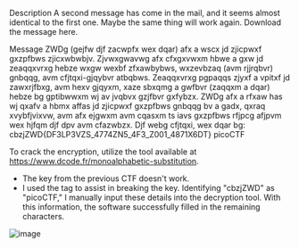 Description
A second message has come in the mail, and it seems almost identical to the first one. Maybe the same thing will work again.
Download the message here.


Message
ZWDg (gejfw djf zacwpfx wex dqar) afx a wscx jd zjicpwxf gxzpfbws zjicxwbwbjv. Zjvwxgwavwg afx cfxgxvwxm hbwe a gxw jd zeaqqxvrxg hebze wxgw wexbf zfxawbybws, wxzevbzaq (avm rjjrqbvr) gnbqqg, avm cfjtqxi-gjqybvr atbqbws. Zeaqqxvrxg pgpaqqs zjyxf a vpitxf jd zawxrjfbxg, avm hexv gjqyxm, xaze sbxqmg a gwfbvr (zaqqxm a dqar) hebze bg gptibwwxm wj av jvqbvx gzjfbvr gxfybzx. ZWDg afx a rfxaw has wj qxafv a hbmx affas jd zjicpwxf gxzpfbws gnbqqg bv a gadx, qxraq xvybfjvixvw, avm afx ejgwxm avm cqasxm ts iavs gxzpfbws rfjpcg afjpvm wex hjfqm djf dpv avm cfazwbzx. Djf webg cfjtqxi, wex dqar bg: cbzjZWD{DF3LP3VZS_4774ZN5_4F3_Z001_4871X6DT}
picoCTF

To crack the encryption, utilize the tool available at https://www.dcode.fr/monoalphabetic-substitution.

- The key from the previous CTF doesn't work. 
- I used the tag to assist in breaking the key. Identifying "cbzjZWD" as "picoCTF," I manually input these details into the decryption tool. With this information, the software successfully filled in the remaining characters.

![image](https://github.com/Shawn-Nichol/PicoCTF/assets/30714313/8c8fe53c-dc84-4e2a-b38a-0529f8e0144f)
